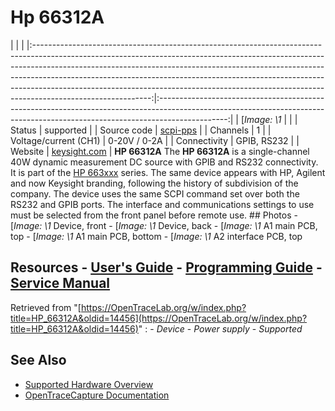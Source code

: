 # Hp 66312A
| | | |:-----------------------------------------------------------------------------------------------------------------------------------------------------------------------------------------------------------------------------------------------------------------------------------------------------------------------------------------------------------------------------------------------------------------------------------:|:-----------------------------------------------------------------------------------------------------------------------------------------------------------------------------:| | [*Image: \1* | | | Status | supported | | Source code | [scpi-pps](http://github.com/OpenTraceLab/?p=OpenTraceCapture.git;a=tree;f=src/hardware/scpi-pps) | | Channels | 1 | | Voltage/current (CH1) | 0-20V / 0-2A | | Connectivity | GPIB, RS232 | | Website | [keysight.com](https://www.keysight.com/en/pd-1000001616%3Aepsg%3Apro-pn-66312A/40-watt-dynamic-measurement-dc-source-20v-2a) | **HP 66312A** The **HP 66312A** is a single-channel 40W dynamic measurement DC source with GPIB and RS232 connectivity. It is part of the [HP 663xxx](https://OpenTraceLab.org/w/index.php?title=HP_663xxx&action=edit&redlink=1 "HP 663xxx \(page does not exist\)") series. The same device appears with HP, Agilent and now Keysight branding, following the history of subdivision of the company. The device uses the same SCPI command set over both the RS232 and GPIB ports. The interface and communications settings to use must be selected from the front panel before remote use. ## Photos \-
[*Image: \1*
Device, front
\-
[*Image: \1*
Device, back
\-
[*Image: \1*
A1 main PCB, top
\-
[*Image: \1*
A1 main PCB, bottom
\-
[*Image: \1*
A2 interface PCB, top
## Resources \- [User's Guide](https://literature.cdn.keysight.com/litweb/pdf/5962-8194.pdf) \- [Programming Guide](https://literature.cdn.keysight.com/litweb/pdf/5962-8198.pdf) \- [Service Manual](https://literature.cdn.keysight.com/litweb/pdf/5962-0874.pdf)
Retrieved from "[https://OpenTraceLab.org/w/index.php?title=HP_66312A&oldid=14456](https://OpenTraceLab.org/w/index.php?title=HP_66312A&oldid=14456)"
: \- *Device* \- *Power supply* \- *Supported*
## See Also
- [Supported Hardware Overview](../supported-hardware.md)
- [OpenTraceCapture Documentation](../../opentracecapture/overview.md)
